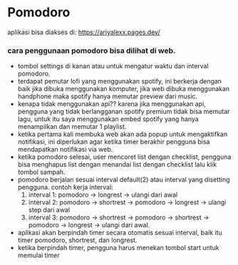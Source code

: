 # Pomodoro 
aplikasi bisa diakses di: https://ariyalexx.pages.dev/ 
### cara penggunaan pomodoro bisa dilihat di web.  
- tombol settings di kanan atau untuk mengatur waktu dan interval pomodoro. 
- terdapat pemutar lofi yang menggunakan spotify, ini berkerja dengan baik jika dibuka menggunakan komputer, jika web dibuka menggunakan handphone maka spotify hanya memutar preview dari music. 
- kenapa tidak menggunakan api?? karena jika menggunakan api, pengguna yang tidak berlangganan spotify premium tidak bisa memutar lagu, untuk itu saya menggunakan embed spotify yang hanya menampilkan dan memutar 1 playlist. 
- ketika pertama kali membuka web akan ada popup untuk mengaktifkan notifikasi, ini diperlukan agar ketika timer berakhir pengguna bisa mendapatkan notifikasi via web. 
- ketika pomodoro selesai, user mencoret list dengan checklist, pengguna bisa menghapus list dengan menandai list dengan checklist lalu klik tombol sampah. 
- pomodoro berjalan sesuai interval default(2) atau interval yang disetting pengguna. 
  contoh kerja interval:
  1. interval 1: pomodoro -> longrest -> ulangi dari awal
  2. interval 2: pomodoro -> shortrest -> pomodoro -> longrest -> ulangi step dari awal
  3. interval 3: pomodoro -> shortrest -> pomodoro -> shortrest -> pomodoro -> longrest -> ulangi dari awal.
- aplikasi akan berpindah timer secara otomatis sesuai interval, baik itu timer pomodoro, shortrest, dan longrest.
- ketika berpindah timer, pengguna harus menekan tombol start untuk memulai timer
